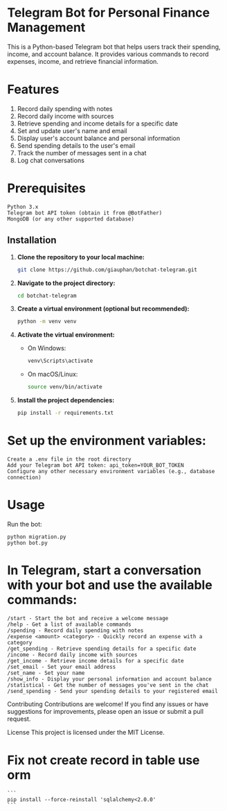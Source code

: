 # Telegram Bot for Personal Finance Management
This is a Python-based Telegram bot that helps users track their spending, income, and account balance. It provides various commands to record expenses, income, and retrieve financial information.

# Features
1. Record daily spending with notes
2. Record daily income with sources
3. Retrieve spending and income details for a specific date
4. Set and update user's name and email
5. Display user's account balance and personal information
6. Send spending details to the user's email
7. Track the number of messages sent in a chat
8. Log chat conversations

# Prerequisites
    Python 3.x
    Telegram bot API token (obtain it from @BotFather)
    MongoDB (or any other supported database)

## Installation

1. **Clone the repository to your local machine:**

    ```bash
    git clone https://github.com/giauphan/botchat-telegram.git
    ```

2. **Navigate to the project directory:**

    ```bash
    cd botchat-telegram
    ```

3. **Create a virtual environment (optional but recommended):**

    ```bash
    python -m venv venv
    ```

4. **Activate the virtual environment:**

    - On Windows:

        ```bash
        venv\Scripts\activate
        ```

    - On macOS/Linux:

        ```bash
        source venv/bin/activate
        ```

5. **Install the project dependencies:**

    ```bash
    pip install -r requirements.txt
    ```

# Set up the environment variables:
    Create a .env file in the root directory
    Add your Telegram bot API token: api_token=YOUR_BOT_TOKEN
    Configure any other necessary environment variables (e.g., database connection)
# Usage
Run the bot:

```
python migration.py
python bot.py
```

# In Telegram, start a conversation with your bot and use the available commands:

    /start - Start the bot and receive a welcome message
    /help - Get a list of available commands
    /spending - Record daily spending with notes
    /expense <amount> <category> - Quickly record an expense with a category
    /get_spending - Retrieve spending details for a specific date
    /income - Record daily income with sources
    /get_income - Retrieve income details for a specific date
    /set_email - Set your email address
    /set_name - Set your name
    /show_info - Display your personal information and account balance
    /statistical - Get the number of messages you've sent in the chat
    /send_spending - Send your spending details to your registered email

Contributing
Contributions are welcome! If you find any issues or have suggestions for improvements, please open an issue or submit a pull request.

License
This project is licensed under the MIT License.

# Fix not create record in table use orm 
    
    ```
    pip install --force-reinstall 'sqlalchemy<2.0.0'
    ```

